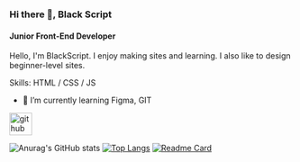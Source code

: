 ### Hi there 👋, Black Script
#### Junior Front-End Developer

Hello, I'm BlackScript. I enjoy making sites and learning. I also like to design beginner-level sites.

Skills: HTML / CSS / JS

- 🌱 I’m currently learning Figma, GIT 


[<img src='https://cdn.jsdelivr.net/npm/simple-icons@3.0.1/icons/github.svg' alt='github' height='40'>](https://github.com/blackscriptt)  

![Anurag's GitHub stats](https://github-readme-stats.vercel.app/api?username=blackscriptt&show_icons=true&theme=dark)
[![Top Langs](https://github-readme-stats.vercel.app/api/top-langs/?username=blackscriptt)](https://github.com/anuraghazra/github-readme-stats)
[![Readme Card](https://github-readme-stats.vercel.app/api/pin/?username=blackscriptt&repo=github-readme-stats)](https://github.com/anuraghazra/github-readme-stats)
